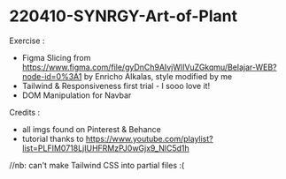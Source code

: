 # 220410-SYNRGY-Art-of-Plant

Exercise :
- Figma Slicing from https://www.figma.com/file/gyDnCh9AIvjWlIVuZGkqmu/Belajar-WEB?node-id=0%3A1 by Enricho Alkalas, style modified by me
- Tailwind & Responsiveness first trial - I sooo love it!
- DOM Manipulation for Navbar

Credits :
- all imgs found on Pinterest & Behance
- tutorial thanks to https://www.youtube.com/playlist?list=PLFIM0718LjIUHFRMzPJ0wGjx9_NlC5d1h

//nb: can't make Tailwind CSS into partial files :(
